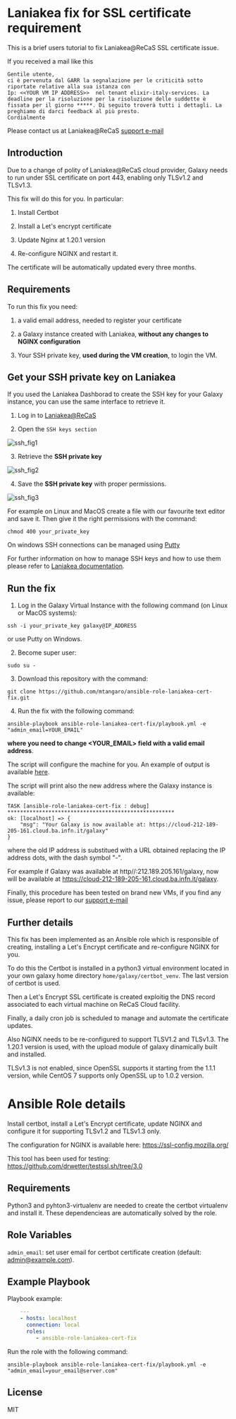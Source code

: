 Laniakea fix for SSL certificate  requirement
=========

This is a brief users tutorial to fix Laniakea@ReCaS SSL certificate issue.

If you received a mail like this

```
Gentile utente,
ci è pervenuta dal GARR la segnalazione per le criticità sotto riportate relative alla sua istanza con 
Ip: <<YOUR VM IP ADDRESS>>  nel tenant elixir-italy-services. La deadline per la risoluzione per la risoluzione delle suddette è fissata per il giorno *****. Di seguito troverà tutti i dettagli. La preghiamo di darci feedback al più presto.
Cordialmente 
```

Please contact us at Laniakea@ReCaS [support e-mail](mailto:laniakea.helpdesk@gmail.com)

Introduction
------------

Due to a change of polity of Laniakea@ReCaS cloud provider, Galaxy needs to run under SSL certificate on port 443, enabling only TLSv1.2 and TLSv1.3.

This fix will do this for you. In particular:

1. Install Certbot

2. Install a Let's encrypt certificate

3. Update Nginx at 1.20.1 version

4. Re-configure NGINX and restart it.

The certificate will be automatically updated every three months.

Requirements
------------

To run this fix you need:

1. a valid email address, needed to register your certificate

2. a Galaxy instance created with Laniakea, **without any changes to NGINX configuration**

3. Your SSH private key, **used during the VM creation**, to login the VM.

Get your SSH private key on Laniakea
------------------------------------

If you used the Laniakea Dashborad to create the SSH key for your Galaxy instance, you can use the same interface to retrieve it.

1. Log in to [Laniakea@ReCaS](https://laniakea-dashboard.cloud.ba.infn.it/)

2. Open the ``SSH keys section``

![ssh_fig1](https://github.com/mtangaro/ansible-role-laniakea-cert-fix/blob/main/ssh_fig1.png)

3. Retrieve the **SSH private key**

![ssh_fig2](https://github.com/mtangaro/ansible-role-laniakea-cert-fix/blob/main/ssh_fig2.png)

4. Save the **SSH private key** with proper permissions.

![ssh_fig3](https://github.com/mtangaro/ansible-role-laniakea-cert-fix/blob/main/ssh_fig3.png)

For example on Linux and MacOS create a file with our favourite text editor and save it. Then give it the right permissions with the command:

``chmod 400 your_private_key``

On windows SSH connections can be managed using [Putty](https://www.ssh.com/academy/ssh/putty/windows)

For further information on how to manage SSH keys and how to use them please refer to [Laniakea documentation](https://laniakea.readthedocs.io/en/latest/user_documentation/ssh_keys/ssh_keys.html).

Run the fix
-----------

1. Log in the Galaxy Virtual Instance with the following command (on Linux or MacOS systems):

```
ssh -i your_private_key galaxy@IP_ADDRESS
```

or use Putty on Windows.

2. Become super user:

```
sudo su -
```

3. Download this repository with the command:

```
git clone https://github.com/mtangaro/ansible-role-laniakea-cert-fix.git
```

4. Run the fix with the following command:

```
ansible-playbook ansible-role-laniakea-cert-fix/playbook.yml -e "admin_email=YOUR_EMAIL"
```

**where you need to change <YOUR_EMAIL> field with a valid email address**.

The script will configure the machine for you. An example of output is available [here](https://github.com/mtangaro/ansible-role-laniakea-cert-fix/blob/main/fix.log).

The script will print also the new address where the Galaxy instance is available:

```
TASK [ansible-role-laniakea-cert-fix : debug] *****************************************************
ok: [localhost] => {
    "msg": "Your Galaxy is now available at: https://cloud-212-189-205-161.cloud.ba.infn.it/galaxy"
}
```

where the old IP address is substitued with a URL obtained replacing the IP address dots, with the dash symbol "-".

For example if Galaxy was available at http//:212.189.205.161/galaxy, now will be available at https://cloud-212-189-205-161.cloud.ba.infn.it/galaxy.

Finally, this procedure has been tested on brand new VMs, if you find any issue, please report to our [support e-mail](mailto:laniakea.helpdesk@gmail.com)

Further details
---------------

This fix has been implemented as an Ansible role which is responsible of creating, installing a Let's Encrypt certificate and re-configure NGINX for you.

To do this the Certbot is installed in a python3 virtual environment located in your own galaxy home directory ``home/galaxy/certbot_venv``. The last version of certbot is used.

Then a Let's Encrypt SSL certificate is created exploitig the DNS record associated to each virtual machine on ReCaS Cloud facility.

Finally, a daily cron job is scheduled to manage and automate the certificate updates.

Also NGINX needs to be re-configured to support TLSV1.2 and TLSv1.3. The 1.20.1 version is used, with the upload module of galaxy dinamically built and installed.

TLSv1.3 is not enabled, since OpenSSL supports it starting from the 1.1.1 version, while CentOS 7 supports only OpenSSL up to 1.0.2 version.

Ansible Role details
====================

Install certbot, install a Let's Encrypt certificate, update NGINX and configure it for supporting TLSv1.2 and TLSv1.3 only.

The configuration for NGINX is available here: https://ssl-config.mozilla.org/ 

This tool has been used for testing: https://github.com/drwetter/testssl.sh/tree/3.0 

Requirements
------------

Python3 and pyhton3-virtualenv are needed to create the certbot virtualenv and install it. These dependencieas are automatically solved by the role.


Role Variables
--------------

``admin_email``: set user email for certbot certificate creation (default: admin@example.com).

Example Playbook
----------------

Playbook example:

```yaml
    ---
    - hosts: localhost
      connection: local
      roles:
         - ansible-role-laniakea-cert-fix
```

Run the role with the following command:

```
ansible-playbook ansible-role-laniakea-cert-fix/playbook.yml -e "admin_email=your_email@server.com"
```

License
-------

MIT
